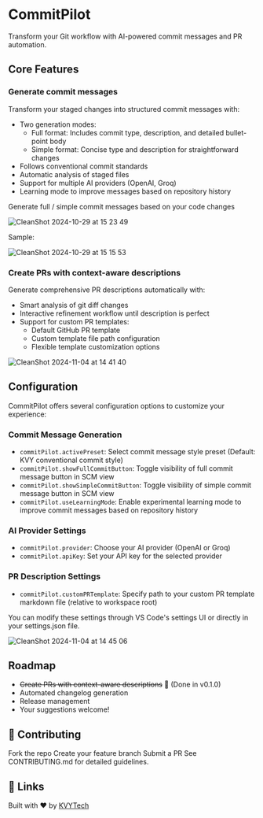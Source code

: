 # CommitPilot

Transform your Git workflow with AI-powered commit messages and PR automation.

## Core Features

### Generate commit messages

Transform your staged changes into structured commit messages with:

- Two generation modes:
  - Full format: Includes commit type, description, and detailed bullet-point body
  - Simple format: Concise type and description for straightforward changes
- Follows conventional commit standards
- Automatic analysis of staged files
- Support for multiple AI providers (OpenAI, Groq)
- Learning mode to improve messages based on repository history

Generate full / simple commit messages based on your code changes

![CleanShot 2024-10-29 at 15 23 49](https://github.com/user-attachments/assets/ee05eba1-6bef-494b-9d84-21115323507c)

Sample:

![CleanShot 2024-10-29 at 15 15 53](https://github.com/user-attachments/assets/0b3f84b2-df24-42c2-8d6e-902f6182721f)

### Create PRs with context-aware descriptions

Generate comprehensive PR descriptions automatically with:

- Smart analysis of git diff changes
- Interactive refinement workflow until description is perfect
- Support for custom PR templates:
  - Default GitHub PR template
  - Custom template file path configuration
  - Flexible template customization options

![CleanShot 2024-11-04 at 14 41 40](https://github.com/user-attachments/assets/5745d0fa-be21-4872-ba88-591546a1464b)

## Configuration

CommitPilot offers several configuration options to customize your experience:

### Commit Message Generation

- `commitPilot.activePreset`: Select commit message style preset (Default: KVY conventional commit style)
- `commitPilot.showFullCommitButton`: Toggle visibility of full commit message button in SCM view
- `commitPilot.showSimpleCommitButton`: Toggle visibility of simple commit message button in SCM view
- `commitPilot.useLearningMode`: Enable experimental learning mode to improve commit messages based on repository history

### AI Provider Settings

- `commitPilot.provider`: Choose your AI provider (OpenAI or Groq)
- `commitPilot.apiKey`: Set your API key for the selected provider

### PR Description Settings

- `commitPilot.customPRTemplate`: Specify path to your custom PR template markdown file (relative to workspace root)

You can modify these settings through VS Code's settings UI or directly in your settings.json file.

![CleanShot 2024-11-04 at 14 45 06](https://github.com/user-attachments/assets/5022cb00-e513-4568-bbe1-54f4158bbb1d)

## Roadmap

- ~~Create PRs with context-aware descriptions~~ 🚀 (Done in v0.1.0)
- Automated changelog generation
- Release management
- Your suggestions welcome!

## 🤝 Contributing

Fork the repo
Create your feature branch
Submit a PR
See CONTRIBUTING.md for detailed guidelines.

## 🔗 Links

Built with ❤️ by [KVYTech](https://kvytechnology.com/)
